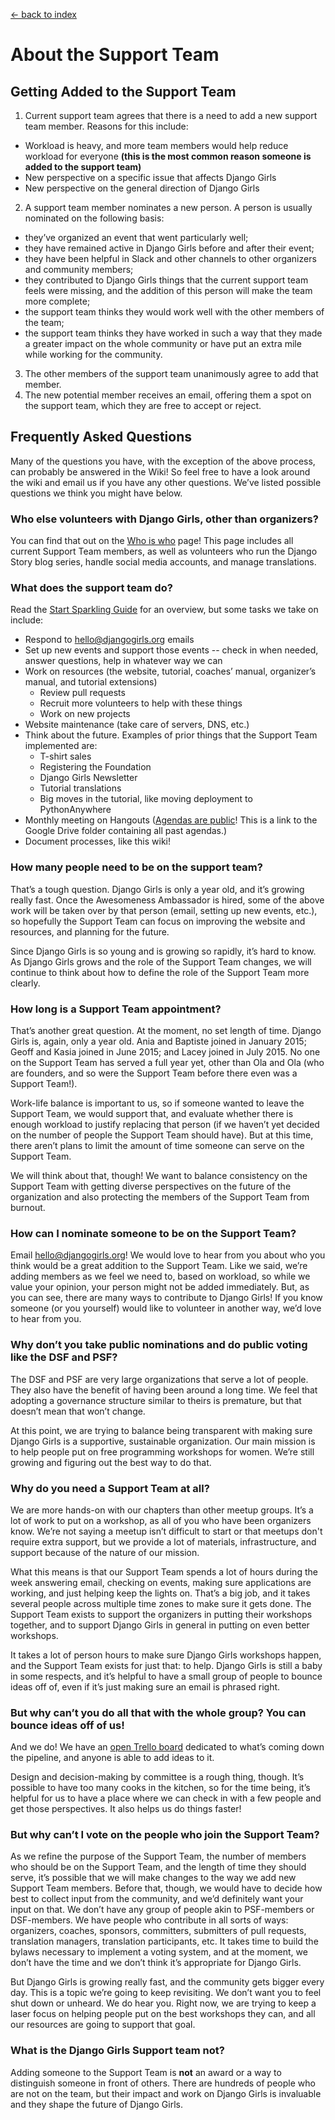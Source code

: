 [<- back to index](../README.md)

# About the Support Team 
## Getting Added to the Support Team 
1. Current support team agrees that there is a need to add a new support team member. Reasons for this include: 
  - Workload is heavy, and more team members would help reduce workload for everyone **(this is the most common reason someone is added to the support team)** 
  - New perspective on a specific issue that affects Django Girls 
  - New perspective on the general direction of Django Girls 
2. A support team member nominates a new person. A person is usually nominated on the following basis: 
  - they’ve organized an event that went particularly well; 
  - they have remained active in Django Girls before and after their event; 
  - they have been helpful in Slack and other channels to other organizers and community members; 
  - they contributed to Django Girls things that the current support team feels were missing, and the addition of this person will make the team more complete;
  - the support team thinks they would work well with the other members of the team; 
  - the support team thinks they have worked in such a way that they made a greater impact on the whole community or have put an extra mile while working for the community. 
3. The other members of the support team unanimously agree to add that member. 
4. The new potential member receives an email, offering them a spot on the support team, which they are free to accept or reject. 

## Frequently Asked Questions 
Many of the questions you have, with the exception of the above process, can probably be answered in the Wiki! So feel free to have a look around the wiki and email us if you have any other questions. We’ve listed possible questions we think you might have below. 
### Who else volunteers with Django Girls, other than organizers? 
You can find that out on the [Who is who](people.md) page! This page includes all current Support Team members, as well as volunteers who run the Django Story blog series, handle social media accounts, and manage translations. 
### What does the support team do? 
Read the [Start Sparkling Guide](sparkling.md) for an overview, but some tasks we take on include: 

- Respond to hello@djangogirls.org emails 
- Set up new events and support those events -- check in when needed, answer questions, help in whatever way we can 
- Work on resources (the website, tutorial, coaches’ manual, organizer’s manual, and tutorial extensions)
  - Review pull requests
  - Recruit more volunteers to help with these things
  - Work on new projects 
- Website maintenance (take care of servers, DNS, etc.)
- Think about the future. Examples of prior things that the Support Team implemented are:
  - T-shirt sales 
  - Registering the Foundation
  - Django Girls Newsletter 
  - Tutorial translations
  - Big moves in the tutorial, like moving deployment to PythonAnywhere
- Monthly meeting on Hangouts ([Agendas are public](https://drive.google.com/folderview?id=0B_sMcBckSgWqfjVQVmMtU09FSXdpampWY2hwc1B4RFRub2phRXpLNEw2YXFaMTF3UDdWVDQ&usp=sharing)! This is a link to the Google Drive folder containing all past agendas.)
- Document processes, like this wiki! 

### How many people need to be on the support team? 	
That’s a tough question. Django Girls is only a year old, and it’s growing really fast. Once the Awesomeness Ambassador is hired, some of the above work will be taken over by that person (email, setting up new events, etc.), so hopefully the Support Team can focus on improving the website and resources, and planning for the future. 

Since Django Girls is so young and is growing so rapidly, it’s hard to know. As Django Girls grows and the role of the Support Team changes, we will continue to think about how to define the role of the Support Team more clearly. 
### How long is a Support Team appointment? 
That’s another great question. At the moment, no set length of time. Django Girls is, again, only a year old. Ania and Baptiste joined in January 2015; Geoff and Kasia joined in June 2015; and Lacey joined in July 2015. No one on the Support Team has served a full year yet, other than Ola and Ola (who are founders, and so were the Support Team before there even was a Support Team!). 

Work-life balance is important to us, so if someone wanted to leave the Support Team, we would support that, and evaluate whether there is enough workload to justify replacing that person (if we haven’t yet decided on the number of people the Support Team should have). But at this time, there aren’t plans to limit the amount of time someone can serve on the Support Team. 

We will think about that, though! We want to balance consistency on the Support Team with getting diverse perspectives on the future of the organization and also protecting the members of the Support Team from burnout. 
### How can I nominate someone to be on the Support Team? 
Email [hello@djangogirls.org](hello@djangogirls.org)! We would love to hear from you about who you think would be a great addition to the Support Team. 
Like we said, we’re adding members as we feel we need to, based on workload, so while we value your opinion, your person might not be added immediately. But, as you can see, there are many ways to contribute to Django Girls! If you know someone (or you yourself) would like to volunteer in another way, we’d love to hear from you. 
### Why don’t you take public nominations and do public voting like the DSF and PSF? 
The DSF and PSF are very large organizations that serve a lot of people. They also have the benefit of having been around a long time. We feel that adopting a governance structure similar to theirs is premature, but that doesn’t mean that won’t change. 

At this point, we are trying to balance being transparent with making sure Django Girls is a supportive, sustainable organization. Our main mission is to help people put on free programming workshops for women. We’re still growing and figuring out the best way to do that. 
### Why do you need a Support Team at all?
 We are more hands-on with our chapters than other meetup groups. It’s a lot of work to put on a workshop, as all of you who have been organizers know. We’re not saying a meetup isn’t difficult to start or that meetups don't require extra support, but we provide a lot of materials, infrastructure, and support because of the nature of our mission. 
 
What this means is that our Support Team spends a lot of hours during the week answering email, checking on events, making sure applications are working, and just helping keep the lights on. That’s a big job, and it takes several people across multiple time zones to make sure it gets done. The Support Team exists to support the organizers in putting their workshops together, and to support Django Girls in general in putting on even better workshops. 

It takes a lot of person hours to make sure Django Girls workshops happen, and the Support Team exists for just that: to help. Django Girls is still a baby in some respects, and it’s helpful to have a small group of people to bounce ideas off of, even if it’s just making sure an email is phrased right.
### But why can’t you do all that with the whole group? You can bounce ideas off of us! 
And we do! We have an [open Trello board](https://trello.com/b/q7p6jcfg/django-girls) dedicated to what’s coming down the pipeline, and anyone is able to add ideas to it. 

Design and decision-making by committee is a rough thing, though. It’s possible to have too many cooks in the kitchen, so for the time being, it’s helpful for us to have a place where we can check in with a few people and get those perspectives. It also helps us do things faster! 
### But why can’t I vote on the people who join the Support Team?
As we refine the purpose of the Support Team, the number of members who should be on the Support Team, and the length of time they should serve, it’s possible that we will make changes to the way we add new Support Team members. Before that, though, we would have to decide how best to collect input from the community, and we’d definitely want your input on that. We don’t have any group of people akin to PSF-members or DSF-members. We have people who contribute in all sorts of ways: organizers, coaches, sponsors, committers, submitters of pull requests, translation managers, translation participants, etc. It takes time to build the bylaws necessary to implement a voting system, and at the moment, we don’t have the time and we don’t think it’s appropriate for Django Girls. 

But Django Girls is growing really fast, and the community gets bigger every day. This is a topic we’re going to keep revisiting. We don’t want you to feel shut down or unheard. We do hear you. Right now, we are trying to keep a laser focus on helping people put on the best workshops they can, and all our resources are going to support that goal. 
### What is the Django Girls Support team **not**?
Adding someone to the Support Team is **not** an award or a way to distinguish someone in front of others. There are hundreds of people who are not on the team, but their impact and work on Django Girls is invaluable and they shape the future of Django Girls.
